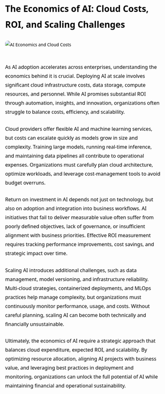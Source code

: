 <div style="color: #000000; font-family: 'Segoe UI', Tahoma, Geneva, Verdana, sans-serif; line-height: 1.8; max-width: 900px; margin: auto;">

<h1 style="margin-bottom: 1em;">The Economics of AI: Cloud Costs, ROI, and Scaling Challenges</h1>

<img src="https://media.licdn.com/dms/image/v2/D5612AQFRv3cmMIkFTg/article-cover_image-shrink_720_1280/B56ZU3FxKWHsAI-/0/1740386017941?e=2147483647&v=beta&t=v2pnbM9bmNG2nBbjbSAjrxCy2YPI_eIsNKXBShh2Ojk" alt="AI Economics and Cloud Costs" style="max-width: 100%; height: auto; margin-bottom: 30px; border-radius: 8px;" />

<p style="margin-bottom: 1.6em; font-size: 1.15em;">
As AI adoption accelerates across enterprises, understanding the economics behind it is crucial. Deploying AI at scale involves significant cloud infrastructure costs, data storage, compute resources, and personnel. While AI promises substantial ROI through automation, insights, and innovation, organizations often struggle to balance costs, efficiency, and scalability.
</p>

<p style="margin-bottom: 1.6em; font-size: 1.15em;">
Cloud providers offer flexible AI and machine learning services, but costs can escalate quickly as models grow in size and complexity. Training large models, running real-time inference, and maintaining data pipelines all contribute to operational expenses. Organizations must carefully plan cloud architecture, optimize workloads, and leverage cost-management tools to avoid budget overruns.
</p>

<p style="margin-bottom: 1.6em; font-size: 1.15em;">
Return on investment in AI depends not just on technology, but also on adoption and integration into business workflows. AI initiatives that fail to deliver measurable value often suffer from poorly defined objectives, lack of governance, or insufficient alignment with business priorities. Effective ROI measurement requires tracking performance improvements, cost savings, and strategic impact over time.
</p>

<p style="margin-bottom: 1.6em; font-size: 1.15em;">
Scaling AI introduces additional challenges, such as data management, model versioning, and infrastructure reliability. Multi-cloud strategies, containerized deployments, and MLOps practices help manage complexity, but organizations must continuously monitor performance, usage, and costs. Without careful planning, scaling AI can become both technically and financially unsustainable.
</p>

<p style="margin-bottom: 1.6em; font-size: 1.15em;">
Ultimately, the economics of AI require a strategic approach that balances cloud expenditure, expected ROI, and scalability. By optimizing resource allocation, aligning AI projects with business value, and leveraging best practices in deployment and monitoring, organizations can unlock the full potential of AI while maintaining financial and operational sustainability.
</p>

</div>
